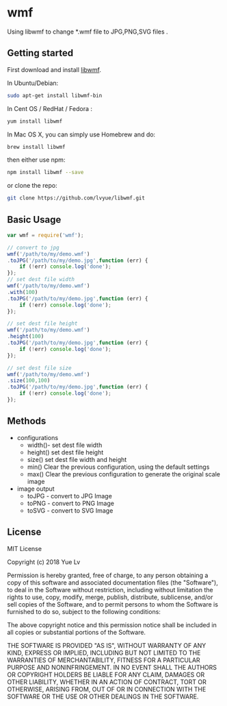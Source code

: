 # wmf  
Using libwmf to change *.wmf file to JPG,PNG,SVG files .

## Getting started  
First download and install [libwmf](http://wvware.sourceforge.net/libwmf.html).  

In Ubuntu/Debian:
```sh
sudo apt-get install libwmf-bin 
```

In Cent OS / RedHat / Fedora :
```sh
yum install libwmf
```  

In Mac OS X, you can simply use Homebrew and do:  
```sh  
brew install libwmf
```  
then either use npm:  
```sh
npm install libwmf --save
```  
or clone the repo:  
```sh
git clone https://github.com/lvyue/libwmf.git
```  

## Basic Usage  
```js 
var wmf = require('wmf');

// convert to jpg
wmf('/path/to/my/demo.wmf')
.toJPG('/path/to/my/demo.jpg',function (err) {
    if (!err) console.log('done');
});
// set dest file width
wmf('/path/to/my/demo.wmf')
.with(100)
.toJPG('/path/to/my/demo.jpg',function (err) {
    if (!err) console.log('done');
});

// set dest file height
wmf('/path/to/my/demo.wmf')
.height(100)
.toJPG('/path/to/my/demo.jpg',function (err) {
    if (!err) console.log('done');
});

// set dest file size
wmf('/path/to/my/demo.wmf')
.size(100,100)
.toJPG('/path/to/my/demo.jpg',function (err) {
    if (!err) console.log('done');
});

```  

## Methods  
- configurations 
  - width()- set dest file width  
  - height() set dest file height  
  - size() set dest file width and height
  - min() Clear the previous configuration, using the default settings  
  - max() Clear the previous configuration to generate the original scale image  
- image output
  - toJPG - convert to JPG Image  
  - toPNG - convert to PNG Image  
  - toSVG - convert to SVG Image

## License
MIT License

Copyright (c) 2018 Yue Lv

Permission is hereby granted, free of charge, to any person obtaining a copy
of this software and associated documentation files (the "Software"), to deal
in the Software without restriction, including without limitation the rights
to use, copy, modify, merge, publish, distribute, sublicense, and/or sell
copies of the Software, and to permit persons to whom the Software is
furnished to do so, subject to the following conditions:

The above copyright notice and this permission notice shall be included in all
copies or substantial portions of the Software.

THE SOFTWARE IS PROVIDED "AS IS", WITHOUT WARRANTY OF ANY KIND, EXPRESS OR
IMPLIED, INCLUDING BUT NOT LIMITED TO THE WARRANTIES OF MERCHANTABILITY,
FITNESS FOR A PARTICULAR PURPOSE AND NONINFRINGEMENT. IN NO EVENT SHALL THE
AUTHORS OR COPYRIGHT HOLDERS BE LIABLE FOR ANY CLAIM, DAMAGES OR OTHER
LIABILITY, WHETHER IN AN ACTION OF CONTRACT, TORT OR OTHERWISE, ARISING FROM,
OUT OF OR IN CONNECTION WITH THE SOFTWARE OR THE USE OR OTHER DEALINGS IN THE
SOFTWARE.

